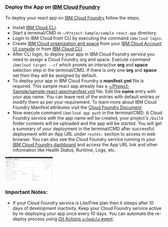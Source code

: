 ### Deploy the App on [IBM Cloud Foundry](https://cloud.ibm.com/docs/cloud-foundry-public?topic=cloud-foundry-public-getting-started)

To deploy your react app on [IBM Cloud Foundry](https://cloud.ibm.com/docs/cloud-foundry-public?topic=cloud-foundry-public-getting-started) follow the steps;

- Install [IBM Cloud CLI](https://cloud.ibm.com/docs/cli?topic=cli-getting-started).
- Start a terminal/CMD in `~/Project-Sample/sample-react-app` directory.
- Login to IBM Cloud from CLI by executing the command `ibmcloud login`.
- Create [IBM Cloud organization and space](https://cloud.ibm.com/docs/account?topic=account-orgsspacesusers) from your [IBM Cloud Account UI console](https://cloud.ibm.com/docs/account?topic=account-orgsspacesusers#createorg) or from [IBM Cloud CLI](https://cloud.ibm.com/docs/account?topic=account-orgsspacesusers#create-org-cli).
- After CLI login, to deploy your app in IBM Cloud Foundry service you need to assign a Cloud Foundry org and space. Execute command `ibmcloud target --cf` which promts an interactive **org** and **space** selection step in the terminal/CMD. If there is only one **org** and **space** set then they will be assigned by default.
- To deploy your app in IBM Cloud Foundry a **manifest.yml** file is required. This sample react app already has a [~/Project-Sample/sample-react-app/manifest.yml](../manifest.yml) file. Edit the **name** entry with your app name. You can leave rest of the entries with default entries or modify them as per your requirement. To learn more about IBM Cloud Foundry Manifest attributes visit the [Cloud Foundry Document](https://docs.cloudfoundry.org/devguide/deploy-apps/manifest-attributes.html).
- Now execute command `ibmcloud app push` in the terminal/CMD. A Cloud Foundry service with the app name will be created, your project's `/build` folder contents will be uploaded and the app will be started. You will get a summary of your deployment in the terminal/CMD after successful deployment with an App URL under `routes:` section to access in web browser. You can also see the Cloud Foundry service running in your [IBM Cloud Foundry dashboard](https://cloud.ibm.com/cloudfoundry/public) and access the App URL link and other information like Health Status, Runtime, Logs, etc.
<p align="left">
    <img src="../../images/CF/cloudFoundryAppDashboard.png" width ="30%" height="30%">
</p>

### Important Notes:
- If your Cloud Foundry service is Lite/Free plan then it sleeps after 10 days of development inactivity. Keep your Cloud Foundry service active by re-deploying your app once every 10 days. You can automate the re-deploy process using [Git Actions `schedule` event](https://docs.github.com/en/actions/reference/events-that-trigger-workflows#schedule).